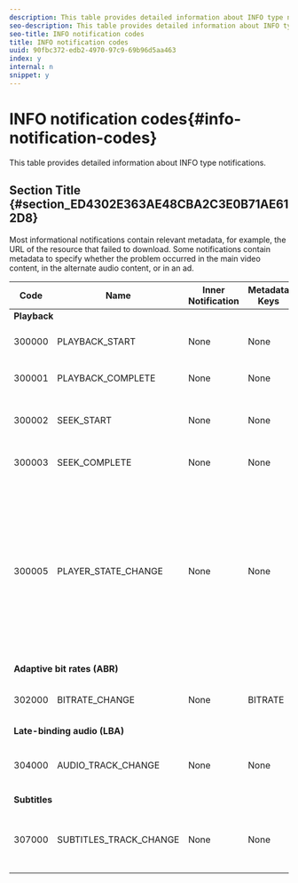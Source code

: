 ```yaml
---
description: This table provides detailed information about INFO type notifications.
seo-description: This table provides detailed information about INFO type notifications.
seo-title: INFO notification codes
title: INFO notification codes
uuid: 90fbc372-edb2-4970-97c9-69b96d5aa463
index: y
internal: n
snippet: y
---
```


# INFO notification codes{#info-notification-codes}

This table provides detailed information about INFO type notifications.

## Section Title {#section_ED4302E363AE48CBA2C3E0B71AE612D8}

Most informational notifications contain relevant metadata, for example, the URL of the resource that failed to download. Some notifications contain metadata to specify whether the problem occurred in the main video content, in the alternate audio content, or in an ad. 

<table frame="all" colsep="1" rowsep="1" id="table_503463046E764A87B10EB5D8B294EB23"> 
 <thead> 
  <tr rowsep="1"> 
   <th colname="1" class="entry"> Code </th> 
   <th colname="2" class="entry"> Name </th> 
   <th colname="3" class="entry"> Inner Notification </th> 
   <th colname="4" class="entry"> Metadata Keys </th> 
   <th colname="5" class="entry"> Comments </th> 
  </tr> 
 </thead>
 <tbody> 
  <tr rowsep="1"> 
   <td colspan="5"><b>Playback</b> </td> 
  </tr> 
  <tr rowsep="1"> 
   <td colname="1"><span class="codeph"> 300000 </span> </td> 
   <td colname="2"><span class="codeph"> PLAYBACK_START </span> </td> 
   <td colname="3"> None </td> 
   <td colname="4"> None </td> 
   <td colname="5"> Playback has started. </td> 
  </tr> 
  <tr rowsep="1"> 
   <td colname="1"><span class="codeph"> 300001 </span> </td> 
   <td colname="2"><span class="codeph"> PLAYBACK_COMPLETE </span> </td> 
   <td colname="3"> None </td> 
   <td colname="4"> None </td> 
   <td colname="5"> Playback has completed. </td> 
  </tr> 
  <tr rowsep="1"> 
   <td colname="1"><span class="codeph"> 300002 </span> </td> 
   <td colname="2"><span class="codeph"> SEEK_START </span> </td> 
   <td colname="3"> None </td> 
   <td colname="4"> <p> None </p> </td> 
   <td colname="5"> A seek operation was initiated. </td> 
  </tr> 
  <tr rowsep="1"> 
   <td colname="1"><span class="codeph"> 300003 </span> </td> 
   <td colname="2"><span class="codeph"> SEEK_COMPLETE </span> </td> 
   <td colname="3"> None </td> 
   <td colname="4"> <p>None </p> </td> 
   <td colname="5"> A seek operation completed. </td> 
  </tr> 
  <tr rowsep="1"> 
   <td colname="1"><span class="codeph"> 300005 </span> </td> 
   <td colname="2"><span class="codeph"> PLAYER_STATE_CHANGE </span> </td> 
   <td colname="3"> <p>None </p> </td> 
   <td colname="4"> <p>None </p> </td> 
   <td colname="5"> The player state has changed. When state is ERROR, the inner notification is the error notification object that triggered the switch to the ERROR state. </td> 
  </tr> 
  <tr rowsep="1"> 
   <td colspan="5"><b>Adaptive bit rates (ABR)</b> </td> 
  </tr> 
  <tr rowsep="1"> 
   <td colname="1"><span class="codeph"> 302000 </span> </td> 
   <td colname="2"><span class="codeph"> BITRATE_CHANGE </span> </td> 
   <td colname="3"> <p>None </p> </td> 
   <td colname="4"><span class="codeph"> BITRATE </span> </td> 
   <td colname="5"> The bit rate of the video changed. </td> 
  </tr> 
  <tr rowsep="1"> 
   <td colspan="5"><b>Late-binding audio (LBA)</b> </td> 
  </tr> 
  <tr rowsep="1"> 
   <td colname="1"><span class="codeph"> 304000 </span> </td> 
   <td colname="2"><span class="codeph"> AUDIO_TRACK_CHANGE </span> </td> 
   <td colname="3"> <p>None </p> </td> 
   <td colname="4"> <p>None </p> </td> 
   <td colname="5"> <p>The audio track has changed. </p> </td> 
  </tr> 
  <tr rowsep="1"> 
   <td colspan="5"><b>Subtitles</b> </td> 
  </tr> 
  <tr rowsep="1"> 
   <td colname="1"><span class="codeph"> 307000 </span> </td> 
   <td colname="2"><span class="codeph"> SUBTITLES_TRACK_CHANGE </span> </td> 
   <td colname="3"> <p>None </p> </td> 
   <td colname="4"> <p>None </p> </td> 
   <td colname="5"> <p>The subtitles track changed. </p> </td> 
  </tr> 
 </tbody> 
</table>

